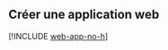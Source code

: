 ## <a name="create-a-web-app"></a>Créer une application web

[!INCLUDE [web-app-no-h](app-service-web-create-web-app-no-h.md)]